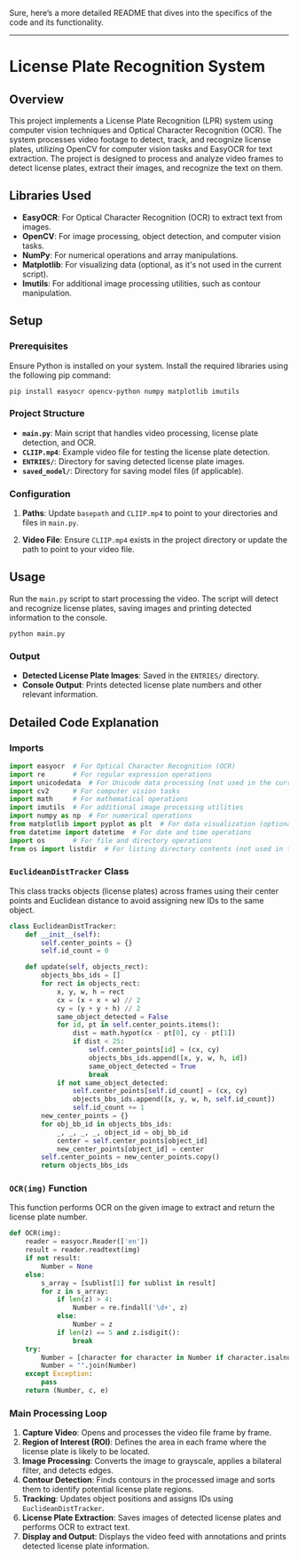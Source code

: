 Sure, here’s a more detailed README that dives into the specifics of the code and its functionality.

---

# License Plate Recognition System

## Overview

This project implements a License Plate Recognition (LPR) system using computer vision techniques and Optical Character Recognition (OCR). The system processes video footage to detect, track, and recognize license plates, utilizing OpenCV for computer vision tasks and EasyOCR for text extraction. The project is designed to process and analyze video frames to detect license plates, extract their images, and recognize the text on them.

## Libraries Used

- **EasyOCR**: For Optical Character Recognition (OCR) to extract text from images.
- **OpenCV**: For image processing, object detection, and computer vision tasks.
- **NumPy**: For numerical operations and array manipulations.
- **Matplotlib**: For visualizing data (optional, as it's not used in the current script).
- **Imutils**: For additional image processing utilities, such as contour manipulation.

## Setup

### Prerequisites

Ensure Python is installed on your system. Install the required libraries using the following pip command:

```
pip install easyocr opencv-python numpy matplotlib imutils
```

### Project Structure

- **`main.py`**: Main script that handles video processing, license plate detection, and OCR.
- **`CLIIP.mp4`**: Example video file for testing the license plate detection.
- **`ENTRIES/`**: Directory for saving detected license plate images.
- **`saved_model/`**: Directory for saving model files (if applicable).

### Configuration

1. **Paths**: Update `basepath` and `CLIIP.mp4` to point to your directories and files in `main.py`.

2. **Video File**: Ensure `CLIIP.mp4` exists in the project directory or update the path to point to your video file.

## Usage

Run the `main.py` script to start processing the video. The script will detect and recognize license plates, saving images and printing detected information to the console.

```
python main.py
```

### Output

- **Detected License Plate Images**: Saved in the `ENTRIES/` directory.
- **Console Output**: Prints detected license plate numbers and other relevant information.

## Detailed Code Explanation

### Imports

```python
import easyocr  # For Optical Character Recognition (OCR)
import re       # For regular expression operations
import unicodedata  # For Unicode data processing (not used in the current script)
import cv2      # For computer vision tasks
import math     # For mathematical operations
import imutils  # For additional image processing utilities
import numpy as np  # For numerical operations
from matplotlib import pyplot as plt  # For data visualization (optional)
from datetime import datetime  # For date and time operations
import os       # For file and directory operations
from os import listdir  # For listing directory contents (not used in the current script)
```

### `EuclideanDistTracker` Class

This class tracks objects (license plates) across frames using their center points and Euclidean distance to avoid assigning new IDs to the same object.

```python
class EuclideanDistTracker:
    def __init__(self):
        self.center_points = {}
        self.id_count = 0

    def update(self, objects_rect):
        objects_bbs_ids = []
        for rect in objects_rect:
            x, y, w, h = rect
            cx = (x + x + w) // 2
            cy = (y + y + h) // 2
            same_object_detected = False
            for id, pt in self.center_points.items():
                dist = math.hypot(cx - pt[0], cy - pt[1])
                if dist < 25:
                    self.center_points[id] = (cx, cy)
                    objects_bbs_ids.append([x, y, w, h, id])
                    same_object_detected = True
                    break
            if not same_object_detected:
                self.center_points[self.id_count] = (cx, cy)
                objects_bbs_ids.append([x, y, w, h, self.id_count])
                self.id_count += 1
        new_center_points = {}
        for obj_bb_id in objects_bbs_ids:
            _, _, _, _, object_id = obj_bb_id
            center = self.center_points[object_id]
            new_center_points[object_id] = center
        self.center_points = new_center_points.copy()
        return objects_bbs_ids
```

### `OCR(img)` Function

This function performs OCR on the given image to extract and return the license plate number. 

```python
def OCR(img):
    reader = easyocr.Reader(['en'])
    result = reader.readtext(img)
    if not result:
        Number = None
    else:
        s_array = [sublist[1] for sublist in result]
        for z in s_array:
            if len(z) > 4:
                Number = re.findall('\d+', z)
            else:
                Number = z
            if len(z) == 5 and z.isdigit():
                break
    try:
        Number = [character for character in Number if character.isalnum()]
        Number = "".join(Number)
    except Exception:
        pass
    return (Number, c, e)
```

### Main Processing Loop

1. **Capture Video**: Opens and processes the video file frame by frame.
2. **Region of Interest (ROI)**: Defines the area in each frame where the license plate is likely to be located.
3. **Image Processing**: Converts the image to grayscale, applies a bilateral filter, and detects edges.
4. **Contour Detection**: Finds contours in the processed image and sorts them to identify potential license plate regions.
5. **Tracking**: Updates object positions and assigns IDs using `EuclideanDistTracker`.
6. **License Plate Extraction**: Saves images of detected license plates and performs OCR to extract text.
7. **Display and Output**: Displays the video feed with annotations and prints detected license plate information.




